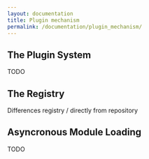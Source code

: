 ```yaml
---
layout: documentation
title: Plugin mechanism
permalink: /documentation/plugin_mechanism/
---
```


## The Plugin System

TODO

## The Registry

Differences registry / directly from repository 

## Asyncronous Module Loading

TODO
